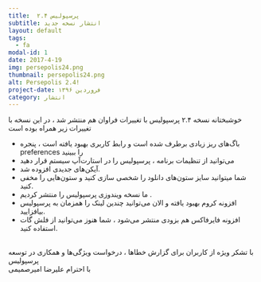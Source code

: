 ```yaml
---
title:  پرسپولیس ۲.۴
subtitle: انتشار نسخه جدید
layout: default
tags:
  - fa
modal-id: 1
date: 2017-4-19
img: persepolis24.png
thumbnail: persepolis24.png
alt: Persepolis 2.4!
project-date: فروردین ۱۳۹۶
category: انتشار
---
```


خوشبختانه نسخه ۲.۴ پرسپولیس با تغییرات فراوان هم منتشر شد ، در این نسخه با تغییرات زیر همراه بوده است
<br/>
* باگ‌های ریز زیادی برطرف شده است و رابط کاربری بهبود یافته است ، پنجره preferences را ببینید
* می‌توانید از تنظیمات برنامه ، پرسپولیس را در استارت‌آپ سیستم قرار دهید
* آیکن‌های جدیدی افزوده شد.
* شما ‌میتوانید سایز ستون‌های دانلود را شخصی سازی کنید و ستون‌هایی را مخفی کنید.
* ما نسخه ویندوزی پرسپولیس را منتشر کردیم .
* افزونه کروم بهبود یافته و الان می‌توانید چندین لینک را همزمان به پرسپولیس بیافزایید.
* افزونه فایرفاکس هم بزودی منتشر می‌شود ، شما هنوز می‌توانید از فلش گات استفاده کنید.
<br/>
با تشکر ویژه از کاربران برای گزارش خطاها ، درخواست ویژگی‌ها و همکاری در توسعه پرسپولیس
<br/>
با احترام
علیرضا امیرصمیمی
